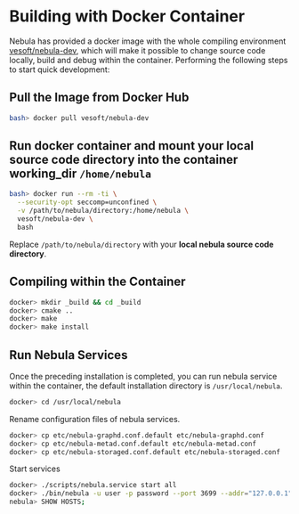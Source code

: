 # Building with Docker Container

Nebula has provided a docker image with the whole compiling environment [vesoft/nebula-dev](https://hub.docker.com/r/vesoft/nebula-dev), which will make it possible to change source code locally, build and debug within the container. Performing the following steps to start quick development:

## Pull the Image from Docker Hub

```bash
bash> docker pull vesoft/nebula-dev
```

## Run docker container and mount your local source code directory into the container working_dir `/home/nebula`

```bash
bash> docker run --rm -ti \
  --security-opt seccomp=unconfined \
  -v /path/to/nebula/directory:/home/nebula \
  vesoft/nebula-dev \
  bash
```

 Replace `/path/to/nebula/directory` with your **local nebula source code directory**.

## Compiling within the Container

```bash
docker> mkdir _build && cd _build
docker> cmake ..
docker> make
docker> make install
```

## Run Nebula Services

Once the preceding installation is completed, you can run nebula service within the container, the default installation directory is `/usr/local/nebula`.

```bash
docker> cd /usr/local/nebula
```

Rename configuration files of nebula services.

```bash
docker> cp etc/nebula-graphd.conf.default etc/nebula-graphd.conf
docker> cp etc/nebula-metad.conf.default etc/nebula-metad.conf
docker> cp etc/nebula-storaged.conf.default etc/nebula-storaged.conf
```

Start services

```bash
docker> ./scripts/nebula.service start all
docker> ./bin/nebula -u user -p password --port 3699 --addr="127.0.0.1"
nebula> SHOW HOSTS;
```
